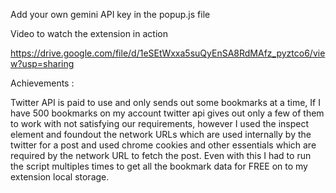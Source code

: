 Add your own gemini API key in the popup.js file 

Video to watch the extension in action

https://drive.google.com/file/d/1eSEtWxxa5suQyEnSA8RdMAfz_pyztco6/view?usp=sharing


Achievements :

Twitter API is paid to use and only sends out some bookmarks at a time, If I have 500 bookmarks on my account twitter api gives out only a few of them to work with not satisfying our requirements, however I used the inspect element and foundout the network URLs which are used internally by the twitter for a post and used chrome cookies and other essentials which are required by the network URL to fetch the post. Even with this I had to run the script multiples times to get all the bookmark data for FREE on to my extension local storage. 

